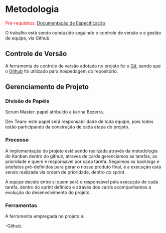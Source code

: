 
# Metodologia

<span style="color:red">Pré-requisitos: <a href="2-Especificação do Projeto.md"> Documentação de Especificação</a></span>

O trabalho está sendo conduzido seguindo o controle de versão e a gestão de equipe, via Github. 

## Controle de Versão

A ferramenta de controle de versão adotada no projeto foi o
[Git](https://git-scm.com/), sendo que o [Github](https://github.com)
foi utilizado para hospedagem do repositório.


## Gerenciamento de Projeto

### Divisão de Papéis

Scrum Master: papel atribuído a karina Bezerra.

Dev Team: este papel será responsabilidade de toda equipe, pois todos estão participando da construção de cada etapa do projeto. 


### Processo

A implementação do projeto está sendo realizada através da metodologia do Kanban dentro do github, atraves de cards gerenciamos as tarefas, as prioridade e quem é responsavel por cada tarefa. Seguimos os backlogs e artefatos pré-definidos para gerar o nosso produto final, e a execução está sendo realizada via ordem de prioridade, dentro do sprint.

A equipe decide entre si quem será o responsável pela execução de cada tarefa, dentro do sprint definido e através dos cards acompanhamos a evolução do desenvolvimento do projeto. 


 
### Ferramentas

A ferramenta empregada no projeto é:

-Github.




